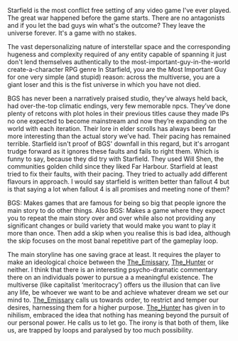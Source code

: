 Starfield is the most conflict free setting of any video game I've ever played. The great war happened before the game starts. There are no antagonists and if you let the bad guys win what's the outcome? They leave the universe forever. It's a game with no stakes.

The vast depersonalizing nature of interstellar space and the corresponding hugeness and complexity required of any entity capable of spanning it just don't lend themselves authentically to the most-important-guy-in-the-world create-a-character RPG genre
	In Starfield, you are the Most Important Guy for one very simple (and stupid) reason: across the multiverse, you are a giant loser and this is the fist universe in which you have not died.

BGS has never been a  narratively praised studio, they’ve always held back, had over-the-top climatic endings, very few memorable npcs. They’ve done plenty of retcons with plot holes in their previous titles cause they made IPs no one expected to become mainstream and now they’re expanding on the world with each iteration. Their lore in elder scrolls has always been far more interesting than the actual story we’ve had. Their pacing has remained terrible. 
	Starfield isn't proof of BGS' downfall in this regard, but it's arrogant trudge forward as it ignores these faults and fails to right them. Which is funny to say, because they did try with Starfield. They used Will Shen, the communities golden child since they liked Far Harbour.
		Starfield at least tried to fix their faults, with their pacing. They tried to actually add different flavours in approach. I would say starfield is written better than fallout 4 but is that saying a lot when fallout 4 is all promises and meeting none of them?

BGS: Makes games that are famous for being so big that people ignore the main story to do other things.
Also BGS: Makes a game where they expect you to repeat the main story over and over while also not providing any significant changes or build variety that would make you want to play it more than once.
		Then add a skip when you realise this is bad idea, although the skip focuses on the most banal repetitive part of the gameplay loop.

The main storyline has one saving grace at least. It requires the player to make an ideological choice between the [The_Emissary](Main%20Quest/The_Emissary.md), [The_Hunter](Main%20Quest/The_Hunter.md) or neither. 
I think that there is an interesting psycho-dramatic commentary there on an individuals power to pursue a a meaningful existence. 
The multiverse (like capitalist ‘meritocracy’) offers us the illusion that can live any life, be whoever we want to be and achieve whatever dream we set our mind to. [The_Emissary](Main%20Quest/The_Emissary.md) calls us towards order, to restrict and temper our desires, harnessing them for a higher purpose.
[The_Hunter](Main%20Quest/The_Hunter.md) has given in to nihilism, embraced the idea that nothing has meaning beyond the pursuit of our personal power. He calls us to let go. 
The irony is that both of them, like us, are trapped by loops and paralysed by too much possibility. 